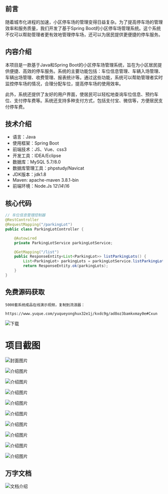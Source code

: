 ## 前言

随着城市化进程的加速，小区停车场的管理变得日益复杂。为了提高停车场的管理效率和服务质量，我们开发了基于Spring Boot的小区停车场管理系统。这个系统不仅可以帮助管理者更有效地管理停车场，还可以为居民提供更便捷的停车服务。

## 内容介绍

本项目是一款基于Java和Spring Boot的小区停车场管理系统，旨在为小区居民提供便捷、高效的停车服务。系统的主要功能包括：车位信息管理、车辆入场管理、车辆出场管理、收费管理、报表统计等。通过这些功能，系统可以帮助管理者实时监控停车场的情况，合理分配车位，提高停车场的使用效率。

此外，系统还提供了友好的用户界面，使居民可以轻松地查询车位信息、预约车位、支付停车费等。系统还支持多种支付方式，包括支付宝、微信等，方便居民支付停车费。

## 技术介绍

- 语言：Java
- 使用框架：Spring Boot
- 前端技术：JS、Vue、css3
- 开发工具：IDEA/Eclipse
- 数据库：MySQL 5.7/8.0
- 数据库管理工具：phpstudy/Navicat
- JDK版本：jdk1.8
- Maven: apache-maven 3.8.1-bin
- 前端环境：Node.Js 12\14\16

## 核心代码

```java
// 车位信息管理控制器
@RestController
@RequestMapping("/parkingLot")
public class ParkingLotController {

    @Autowired
    private ParkingLotService parkingLotService;

    @GetMapping("/list")
    public ResponseEntity<List<ParkingLot>> listParkingLots() {
        List<ParkingLot> parkingLots = parkingLotService.listParkingLots();
        return ResponseEntity.ok(parkingLots);
    }
}
```

## 免费源码获取

```
5000套系统成品在线演示视频，复制到流浪器： 
```
```
https://www.yuque.com/yuqueyonghux32e1j/kxdc9g/ad8oz3bamkxmay0e#Cxun
```
![下载](https://img12.360buyimg.com/ddimg/jfs/t1/339687/11/1349/28408/68ad865fF412d7877/adaa650483a100f2.jpg)

# 项目截图

![封面图片](https://img12.360buyimg.com/ddimg/jfs/t1/347650/4/741/122697/68bdb19eF9fade4cd/56fa8fdd8d87c33d.jpg)

![介绍图片](https://img13.360buyimg.com/ddimg/jfs/t1/342582/28/757/70207/68bdb175F058e97e9/bfe00decaa91650a.jpg)

![介绍图片](https://img13.360buyimg.com/ddimg/jfs/t1/334237/14/10554/31836/68bdb176Fd07e2ee5/e5da5afacae6d9bd.jpg)

![介绍图片](https://img14.360buyimg.com/ddimg/jfs/t1/326985/26/17389/31326/68bdb176F34e9a530/6eb3f95944e51f63.jpg)

![介绍图片](https://img10.360buyimg.com/ddimg/jfs/t1/334088/13/10466/72927/68bdb177F39147533/0ccc40f794bc356c.jpg)

![介绍图片](https://img14.360buyimg.com/ddimg/jfs/t1/334113/15/10506/51941/68bdb178F064a3fd5/3e4c5ed1153bc99a.jpg)

![介绍图片](https://img13.360buyimg.com/ddimg/jfs/t1/323387/12/17643/15059/68bdb179F797e4ce4/76c59443fcb7c01f.jpg)

![介绍图片](https://img14.360buyimg.com/ddimg/jfs/t1/339727/20/8081/24728/68bdb179Fdef52ada/e0cd3721fcb4f8e9.jpg)

![介绍图片](https://img13.360buyimg.com/ddimg/jfs/t1/329984/30/10649/48761/68bdb17aFee2dde2e/34fcde66afc20c76.jpg)

![介绍图片](https://img14.360buyimg.com/ddimg/jfs/t1/331209/2/10625/19182/68bdb17aF371c490d/6b245a2c1573dcc4.jpg)


## 万字文档
![文档介绍](https://img14.360buyimg.com/ddimg/jfs/t1/338393/1/3576/156947/68b1ad0cF74dc525c/ff9cd6c574295685.jpg)
